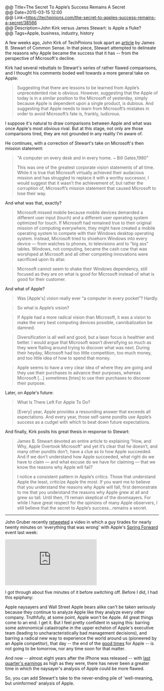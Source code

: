 @@ Title=The Secret To Apple’s Success Remains A Secret    
@@ Date=2015-03-15 12:00  
@@ Link=https://techpinions.com/the-secret-to-apples-success-remains-a-secret/38566  
@@ Description=John Kirk versus James Stewart: is Apple a fluke?  
@@ Tags=Apple, business, industry, history    

A few weeks ago, John Kirk of TechPinions took apart an [article][nytimes] by James B. Stewart of Common Sense. In that piece, Stewart attempted to delineate the reasons why Apple became the success that it has -- from the perspective of Microsoft's decline. 

Kirk had several rebuttals to Stewart's series of rather flawed comparisons, and I thought his comments boded well towards a more general take on Apple:
>Suggesting that there are lessons to be learned from Apple’s unprecedented rise is obvious. However, suggesting that the Apple of today is in a similar position to the Microsoft of yesterday, simply because Apple is dependent upon a single product, is dubious. And suggesting that Apple needs to learn from Microsoft’s mistakes in order to avoid Microsoft’s fate is, frankly, ludicrous.

I suppose it's natural to draw comparisons between Apple and what was once Apple's most obvious rival. But at this stage, not only are those comparisons tired, they are not grounded in any reality I'm aware of.

He continues, with a correction of Stewart's take on Microsoft's then mission statement:
>"A computer on every desk and in every home. ~ Bill Gates,1980"
>
>This was one of the greatest corporate vision statements of all time. While it is true that Microsoft virtually achieved their audacious mission and has struggled to replace it with a worthy successor, I would suggest that it wasn’t the achievement of, but rather the corruption of, Microsoft’s mission statement that caused Microsoft to lose their way.

And what was that, exactly?
>Microsoft missed mobile because mobile devices demanded a different user input (touch) and a different user operating system optimized for touch. If Microsoft had remained true to their original mission of computing everywhere, they might have created a mobile operating system to compete with their Windows desktop operating system. Instead, Microsoft tried to shoehorn Windows into every device — from watches to phones, to televisions and to “big ass” tables. Windows, not computing, became the cash cow that was worshiped at Microsoft and all other competing innovations were sacrificed upon its altar.

>Microsoft cannot seem to shake their Windows dependency, still focused as they are on what is good for Microsoft instead of what is good for their customer.

And what of Apple?
>Was [Apple's] vision really ever “a computer in every pocket”? Hardly.

>So what is Apple’s vision?

>If Apple had a more radical vision than Microsoft, it was a vision to make the very best computing devices possible, cannibalization be damned.

>Diversification is all well and good, but a laser focus is healthier and better. I would argue that Microsoft wasn’t diversifying so much as they were flailing around trying to discover what was next. During their heyday, Microsoft had too little competition, too much money, and too little idea of how to spend that money.

>Apple seems to have a very clear idea of where they are going and they use their purchases to advance their purposes, whereas Microsoft [...] sometimes [tries] to use their purchases to discover their purpose.

Later, on Apple's future:
>What Is There Left For Apple To Do?

>[Every] year, Apple provides a resounding answer that exceeds all expectations. And every year, those self-same pundits use Apple’s success as a cudgel with which to beat down future expectations.

And finally, Kirk posits his great thesis in response to Stewart:
>James B. Stewart devoted an entire article to explaining “How, and Why, Apple Overtook Microsoft” and yet it’s clear that he doesn’t, and many other pundits don’t, have a clue as to how Apple succeeded. And if we don’t understand how Apple succeeded, what right do we have to claim — and what excuse do we have for claiming — that we know the reasons why Apple will fail?
>
>I notice a consistent pattern in Apple’s critics. Those that understand Apple the least, criticize Apple the most. If you want me to believe that you understand the reasons why Apple will fall, first demonstrate to me that you understand the reasons why Apple grew at all and grew so tall. Until then, I’ll remain skeptical of the doomsayers. For while I have great respect for the opinions of many Apple observers, I still believe that the secret to Apple’s success…remains a secret.

<hr class="small"/>

John Gruber recently [retweeted][twitter] a video in which a guy tirades for nearly twenty minutes on 'everything that was wrong' with Apple's [Spring Forward][apple] event last week:

<iframe src="https://www.youtube.com/embed/alXya_qowbE" frameborder="0" allowfullscreen></iframe>

I got through about five minutes of it before switching off. Before I did, I had this epiphany: 

Apple naysayers and Wall Street Apple bears alike can't be taken seriously because they continue to analyze Apple like they analyze every other company. Truthfully, at some point, Apple won't be Apple. All great things come to an end. I get it. But I feel pretty confident in saying this: barring some astronomical catastrophe in the upper echelon of Apple's executive team (leading to uncharacteristically bad management decisions), and barring a radical new way to experience the world around us (pioneered by an Apple competitor), that day -- the end of the [good times][youtube] for Apple -- is not going to be tomorrow, nor any time soon for that matter.

And now -- almost eight years after the iPhone was released -- with [last quarter's earnings][apple 2] as high as they were, there has never been a greater time in which the naysayer's analysis of Apple could be more flawed. 

So,  you can add Stewart's take to the never-ending pile of 'well-meaning, but uninformed' analysis of Apple.

[apple]: https://www.apple.com/live/
[apple 2]: https://www.apple.com/pr/library/2013/10/28Apple-Reports-Fourth-Quarter-Results.html
[nytimes]: http://www.nytimes.com/2015/01/30/business/how-and-why-apple-overtook-microsoft.html?_r=0
[twitter]: https://twitter.com/bottledfries/status/576690254280810497
[youtube]: http://www.youtube.com/watch?v=rTusMLs9SJE